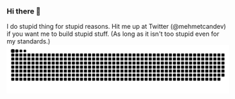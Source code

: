 ### Hi there 👋
I do stupid thing for stupid reasons. Hit me up at Twitter (@mehmetcandev) if you want me to build stupid stuff. (As long as it isn't too stupid even for my standards.)
![Image](https://raw.githubusercontent.com/Platane/snk/output/github-contribution-grid-snake.svg)

